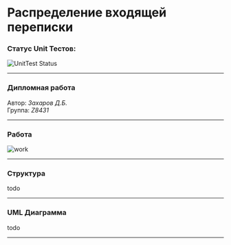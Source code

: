 # Распределение входящей переписки

### Статус Unit Тестов:  
![UnitTest Status](https://github.com/PineappleUFO/DistributionMails/actions/workflows/unit-test.yml/badge.svg)
***

### Дипломная работа
Автор: *Захаров Д.Б.*  
Группа: *Z8431*  

***
### Работа
![work]([https://github.com/winnie1312/grab/blob/master/grab-landingpage-winnie.gif](https://github.com/PineappleUFO/DistributionMails/blob/master/.materials/NVIDIA_Share_RG07oPj78T.gif))
***
### Структура
todo
***
### UML Диаграмма
todo
***

